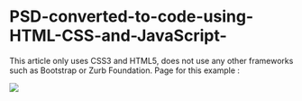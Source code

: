 # PSD-converted-to-code-using-HTML-CSS-and-JavaScript-
This article only uses CSS3 and HTML5, does not use any other frameworks such as Bootstrap or Zurb Foundation.
Page for this example :



<img src="https://images.viblo.asia/1600/25d98255-0b9f-4a71-bf74-8197044bff9f.png">
